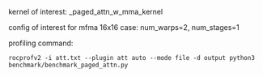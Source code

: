 kernel of interest: _paged_attn_w_mma_kernel

config of interest for mfma 16x16 case: num_warps=2, num_stages=1

profiling command:

```
rocprofv2 -i att.txt --plugin att auto --mode file -d output python3 benchmark/benchmark_paged_attn.py
```
